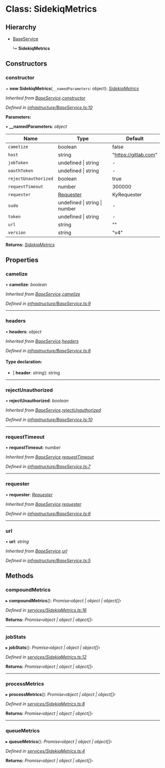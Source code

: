 # Class: SidekiqMetrics

## Hierarchy

* [BaseService](_infrastructure_baseservice_.baseservice.md)

  ↳ **SidekiqMetrics**

## Constructors

###  constructor

\+ **new SidekiqMetrics**(`__namedParameters`: object): *[SidekiqMetrics](_services_sidekiqmetrics_.sidekiqmetrics.md)*

*Inherited from [BaseService](_infrastructure_baseservice_.baseservice.md).[constructor](_infrastructure_baseservice_.baseservice.md#constructor)*

*Defined in [infrastructure/BaseService.ts:10](https://github.com/arsdehnel/node-gitlab/blob/c2ee9bb/src/infrastructure/BaseService.ts#L10)*

**Parameters:**

▪ **__namedParameters**: *object*

Name | Type | Default |
------ | ------ | ------ |
`camelize` | boolean | false |
`host` | string | "https://gitlab.com" |
`jobToken` | undefined &#124; string | - |
`oauthToken` | undefined &#124; string | - |
`rejectUnauthorized` | boolean | true |
`requestTimeout` | number | 300000 |
`requester` | [Requester](../interfaces/_infrastructure_index_.requester.md) |  KyRequester |
`sudo` | undefined &#124; string &#124; number | - |
`token` | undefined &#124; string | - |
`url` | string | "" |
`version` | string | "v4" |

**Returns:** *[SidekiqMetrics](_services_sidekiqmetrics_.sidekiqmetrics.md)*

## Properties

###  camelize

• **camelize**: *boolean*

*Inherited from [BaseService](_infrastructure_baseservice_.baseservice.md).[camelize](_infrastructure_baseservice_.baseservice.md#camelize)*

*Defined in [infrastructure/BaseService.ts:9](https://github.com/arsdehnel/node-gitlab/blob/c2ee9bb/src/infrastructure/BaseService.ts#L9)*

___

###  headers

• **headers**: *object*

*Inherited from [BaseService](_infrastructure_baseservice_.baseservice.md).[headers](_infrastructure_baseservice_.baseservice.md#headers)*

*Defined in [infrastructure/BaseService.ts:8](https://github.com/arsdehnel/node-gitlab/blob/c2ee9bb/src/infrastructure/BaseService.ts#L8)*

#### Type declaration:

* \[ **header**: *string*\]: string

___

###  rejectUnauthorized

• **rejectUnauthorized**: *boolean*

*Inherited from [BaseService](_infrastructure_baseservice_.baseservice.md).[rejectUnauthorized](_infrastructure_baseservice_.baseservice.md#rejectunauthorized)*

*Defined in [infrastructure/BaseService.ts:10](https://github.com/arsdehnel/node-gitlab/blob/c2ee9bb/src/infrastructure/BaseService.ts#L10)*

___

###  requestTimeout

• **requestTimeout**: *number*

*Inherited from [BaseService](_infrastructure_baseservice_.baseservice.md).[requestTimeout](_infrastructure_baseservice_.baseservice.md#requesttimeout)*

*Defined in [infrastructure/BaseService.ts:7](https://github.com/arsdehnel/node-gitlab/blob/c2ee9bb/src/infrastructure/BaseService.ts#L7)*

___

###  requester

• **requester**: *[Requester](../interfaces/_infrastructure_index_.requester.md)*

*Inherited from [BaseService](_infrastructure_baseservice_.baseservice.md).[requester](_infrastructure_baseservice_.baseservice.md#requester)*

*Defined in [infrastructure/BaseService.ts:6](https://github.com/arsdehnel/node-gitlab/blob/c2ee9bb/src/infrastructure/BaseService.ts#L6)*

___

###  url

• **url**: *string*

*Inherited from [BaseService](_infrastructure_baseservice_.baseservice.md).[url](_infrastructure_baseservice_.baseservice.md#url)*

*Defined in [infrastructure/BaseService.ts:5](https://github.com/arsdehnel/node-gitlab/blob/c2ee9bb/src/infrastructure/BaseService.ts#L5)*

## Methods

###  compoundMetrics

▸ **compoundMetrics**(): *Promise‹object | object | object[]›*

*Defined in [services/SidekiqMetrics.ts:16](https://github.com/arsdehnel/node-gitlab/blob/c2ee9bb/src/services/SidekiqMetrics.ts#L16)*

**Returns:** *Promise‹object | object | object[]›*

___

###  jobStats

▸ **jobStats**(): *Promise‹object | object | object[]›*

*Defined in [services/SidekiqMetrics.ts:12](https://github.com/arsdehnel/node-gitlab/blob/c2ee9bb/src/services/SidekiqMetrics.ts#L12)*

**Returns:** *Promise‹object | object | object[]›*

___

###  processMetrics

▸ **processMetrics**(): *Promise‹object | object | object[]›*

*Defined in [services/SidekiqMetrics.ts:8](https://github.com/arsdehnel/node-gitlab/blob/c2ee9bb/src/services/SidekiqMetrics.ts#L8)*

**Returns:** *Promise‹object | object | object[]›*

___

###  queueMetrics

▸ **queueMetrics**(): *Promise‹object | object | object[]›*

*Defined in [services/SidekiqMetrics.ts:4](https://github.com/arsdehnel/node-gitlab/blob/c2ee9bb/src/services/SidekiqMetrics.ts#L4)*

**Returns:** *Promise‹object | object | object[]›*
